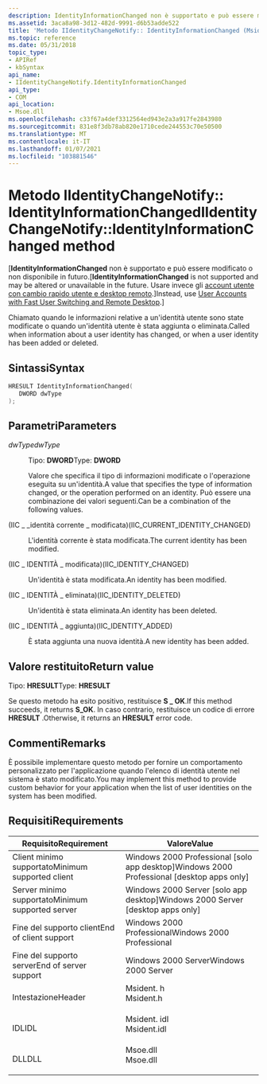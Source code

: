 ```yaml
---
description: IdentityInformationChanged non è supportato e può essere modificato o non disponibile in futuro. Usare invece gli account utente con cambio rapido utente e Desktop remoto.
ms.assetid: 3aca8a98-3d12-482d-9991-d6b53adde522
title: 'Metodo IIdentityChangeNotify:: IdentityInformationChanged (Msident. h)'
ms.topic: reference
ms.date: 05/31/2018
topic_type:
- APIRef
- kbSyntax
api_name:
- IIdentityChangeNotify.IdentityInformationChanged
api_type:
- COM
api_location:
- Msoe.dll
ms.openlocfilehash: c33f67a4def3312564ed943e2a3a917fe2843980
ms.sourcegitcommit: 831e8f3db78ab820e1710cede244553c70e50500
ms.translationtype: MT
ms.contentlocale: it-IT
ms.lasthandoff: 01/07/2021
ms.locfileid: "103881546"
---
```

# <a name="iidentitychangenotifyidentityinformationchanged-method"></a><span data-ttu-id="95794-104">Metodo IIdentityChangeNotify:: IdentityInformationChanged</span><span class="sxs-lookup"><span data-stu-id="95794-104">IIdentityChangeNotify::IdentityInformationChanged method</span></span>

<span data-ttu-id="95794-105">\[**IdentityInformationChanged** non è supportato e può essere modificato o non disponibile in futuro.</span><span class="sxs-lookup"><span data-stu-id="95794-105">\[**IdentityInformationChanged** is not supported and may be altered or unavailable in the future.</span></span> <span data-ttu-id="95794-106">Usare invece gli [account utente con cambio rapido utente e desktop remoto](fastuserswitching.md).\]</span><span class="sxs-lookup"><span data-stu-id="95794-106">Instead, use [User Accounts with Fast User Switching and Remote Desktop](fastuserswitching.md).\]</span></span>

<span data-ttu-id="95794-107">Chiamato quando le informazioni relative a un'identità utente sono state modificate o quando un'identità utente è stata aggiunta o eliminata.</span><span class="sxs-lookup"><span data-stu-id="95794-107">Called when information about a user identity has changed, or when a user identity has been added or deleted.</span></span>

## <a name="syntax"></a><span data-ttu-id="95794-108">Sintassi</span><span class="sxs-lookup"><span data-stu-id="95794-108">Syntax</span></span>


```C++
HRESULT IdentityInformationChanged(
   DWORD dwType
);
```



## <a name="parameters"></a><span data-ttu-id="95794-109">Parametri</span><span class="sxs-lookup"><span data-stu-id="95794-109">Parameters</span></span>

<dl> <dt>

<span data-ttu-id="95794-110">*dwType*</span><span class="sxs-lookup"><span data-stu-id="95794-110">*dwType*</span></span> 
</dt> <dd>

<span data-ttu-id="95794-111">Tipo: **DWORD**</span><span class="sxs-lookup"><span data-stu-id="95794-111">Type: **DWORD**</span></span>

<span data-ttu-id="95794-112">Valore che specifica il tipo di informazioni modificate o l'operazione eseguita su un'identità.</span><span class="sxs-lookup"><span data-stu-id="95794-112">A value that specifies the type of information changed, or the operation performed on an identity.</span></span> <span data-ttu-id="95794-113">Può essere una combinazione dei valori seguenti.</span><span class="sxs-lookup"><span data-stu-id="95794-113">Can be a combination of the following values.</span></span>

<dt>



 <span data-ttu-id="95794-114">(IIC \_ \_identità corrente \_ modificata)</span><span class="sxs-lookup"><span data-stu-id="95794-114">(IIC\_CURRENT\_IDENTITY\_CHANGED)</span></span>


</dt> <dd>

<span data-ttu-id="95794-115">L'identità corrente è stata modificata.</span><span class="sxs-lookup"><span data-stu-id="95794-115">The current identity has been modified.</span></span>

</dd> <dt>



 <span data-ttu-id="95794-116">(IIC \_ IDENTITÀ \_ modificata)</span><span class="sxs-lookup"><span data-stu-id="95794-116">(IIC\_IDENTITY\_CHANGED)</span></span>


</dt> <dd>

<span data-ttu-id="95794-117">Un'identità è stata modificata.</span><span class="sxs-lookup"><span data-stu-id="95794-117">An identity has been modified.</span></span>

</dd> <dt>



 <span data-ttu-id="95794-118">(IIC \_ IDENTITÀ \_ eliminata)</span><span class="sxs-lookup"><span data-stu-id="95794-118">(IIC\_IDENTITY\_DELETED)</span></span>


</dt> <dd>

<span data-ttu-id="95794-119">Un'identità è stata eliminata.</span><span class="sxs-lookup"><span data-stu-id="95794-119">An identity has been deleted.</span></span>

</dd> <dt>



 <span data-ttu-id="95794-120">(IIC \_ IDENTITÀ \_ aggiunta)</span><span class="sxs-lookup"><span data-stu-id="95794-120">(IIC\_IDENTITY\_ADDED)</span></span>


</dt> <dd>

<span data-ttu-id="95794-121">È stata aggiunta una nuova identità.</span><span class="sxs-lookup"><span data-stu-id="95794-121">A new identity has been added.</span></span>

</dd> </dl> </dd> </dl>

## <a name="return-value"></a><span data-ttu-id="95794-122">Valore restituito</span><span class="sxs-lookup"><span data-stu-id="95794-122">Return value</span></span>

<span data-ttu-id="95794-123">Tipo: **HRESULT**</span><span class="sxs-lookup"><span data-stu-id="95794-123">Type: **HRESULT**</span></span>

<span data-ttu-id="95794-124">Se questo metodo ha esito positivo, restituisce **S \_ OK**.</span><span class="sxs-lookup"><span data-stu-id="95794-124">If this method succeeds, it returns **S\_OK**.</span></span> <span data-ttu-id="95794-125">In caso contrario, restituisce un codice di errore **HRESULT** .</span><span class="sxs-lookup"><span data-stu-id="95794-125">Otherwise, it returns an **HRESULT** error code.</span></span>

## <a name="remarks"></a><span data-ttu-id="95794-126">Commenti</span><span class="sxs-lookup"><span data-stu-id="95794-126">Remarks</span></span>

<span data-ttu-id="95794-127">È possibile implementare questo metodo per fornire un comportamento personalizzato per l'applicazione quando l'elenco di identità utente nel sistema è stato modificato.</span><span class="sxs-lookup"><span data-stu-id="95794-127">You may implement this method to provide custom behavior for your application when the list of user identities on the system has been modified.</span></span>

## <a name="requirements"></a><span data-ttu-id="95794-128">Requisiti</span><span class="sxs-lookup"><span data-stu-id="95794-128">Requirements</span></span>



| <span data-ttu-id="95794-129">Requisito</span><span class="sxs-lookup"><span data-stu-id="95794-129">Requirement</span></span> | <span data-ttu-id="95794-130">Valore</span><span class="sxs-lookup"><span data-stu-id="95794-130">Value</span></span> |
|-------------------------------------|----------------------------------------------------------------------------------------|
| <span data-ttu-id="95794-131">Client minimo supportato</span><span class="sxs-lookup"><span data-stu-id="95794-131">Minimum supported client</span></span><br/> | <span data-ttu-id="95794-132">Windows 2000 Professional \[solo app desktop\]</span><span class="sxs-lookup"><span data-stu-id="95794-132">Windows 2000 Professional \[desktop apps only\]</span></span><br/>                             |
| <span data-ttu-id="95794-133">Server minimo supportato</span><span class="sxs-lookup"><span data-stu-id="95794-133">Minimum supported server</span></span><br/> | <span data-ttu-id="95794-134">Windows 2000 Server \[solo app desktop\]</span><span class="sxs-lookup"><span data-stu-id="95794-134">Windows 2000 Server \[desktop apps only\]</span></span><br/>                                   |
| <span data-ttu-id="95794-135">Fine del supporto client</span><span class="sxs-lookup"><span data-stu-id="95794-135">End of client support</span></span><br/>    | <span data-ttu-id="95794-136">Windows 2000 Professional</span><span class="sxs-lookup"><span data-stu-id="95794-136">Windows 2000 Professional</span></span><br/>                                                   |
| <span data-ttu-id="95794-137">Fine del supporto server</span><span class="sxs-lookup"><span data-stu-id="95794-137">End of server support</span></span><br/>    | <span data-ttu-id="95794-138">Windows 2000 Server</span><span class="sxs-lookup"><span data-stu-id="95794-138">Windows 2000 Server</span></span><br/>                                                         |
| <span data-ttu-id="95794-139">Intestazione</span><span class="sxs-lookup"><span data-stu-id="95794-139">Header</span></span><br/>                   | <dl> <span data-ttu-id="95794-140"><dt>Msident. h</dt></span><span class="sxs-lookup"><span data-stu-id="95794-140"><dt>Msident.h</dt></span></span> </dl>   |
| <span data-ttu-id="95794-141">IDL</span><span class="sxs-lookup"><span data-stu-id="95794-141">IDL</span></span><br/>                      | <dl> <span data-ttu-id="95794-142"><dt>Msident. idl</dt></span><span class="sxs-lookup"><span data-stu-id="95794-142"><dt>Msident.idl</dt></span></span> </dl> |
| <span data-ttu-id="95794-143">DLL</span><span class="sxs-lookup"><span data-stu-id="95794-143">DLL</span></span><br/>                      | <dl> <span data-ttu-id="95794-144"><dt>Msoe.dll</dt></span><span class="sxs-lookup"><span data-stu-id="95794-144"><dt>Msoe.dll</dt></span></span> </dl>    |



 

 




